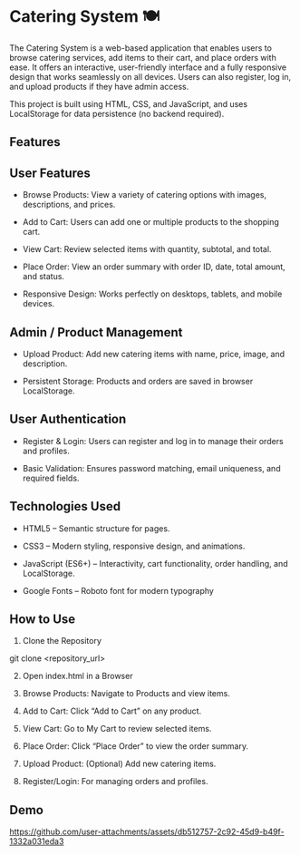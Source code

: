 
# Catering System 🍽️

The Catering System is a web-based application that enables users to browse catering services, add items to their cart, and place orders with ease. It offers an interactive, user-friendly interface and a fully responsive design that works seamlessly on all devices. Users can also register, log in, and upload products if they have admin access.

This project is built using HTML, CSS, and JavaScript, and uses LocalStorage for data persistence (no backend required).


## Features

## User Features

- Browse Products: View a variety of catering options with images, descriptions, and prices.

- Add to Cart: Users can add one or multiple products to the shopping cart.

- View Cart: Review selected items with quantity, subtotal, and total.

- Place Order: View an order summary with order ID, date, total amount, and status.

- Responsive Design: Works perfectly on desktops, tablets, and mobile devices.

## Admin / Product Management

- Upload Product: Add new catering items with name, price, image, and description.

- Persistent Storage: Products and orders are saved in browser LocalStorage.

## User Authentication

- Register & Login: Users can register and log in to manage their orders and profiles.

- Basic Validation: Ensures password matching, email uniqueness, and required fields.


## Technologies Used

- HTML5 – Semantic structure for pages.

- CSS3 – Modern styling, responsive design, and animations.

- JavaScript (ES6+) – Interactivity, cart functionality, order handling, and LocalStorage.

- Google Fonts – Roboto font for modern typography
  
## How to Use

1. Clone the Repository

git clone <repository_url>


2. Open index.html in a Browser

3. Browse Products: Navigate to Products and view items.

4. Add to Cart: Click “Add to Cart” on any product.

5. View Cart: Go to My Cart to review selected items.

6. Place Order: Click “Place Order” to view the order summary.

7. Upload Product: (Optional) Add new catering items.

8. Register/Login: For managing orders and profiles.

## Demo

https://github.com/user-attachments/assets/db512757-2c92-45d9-b49f-1332a031eda3







